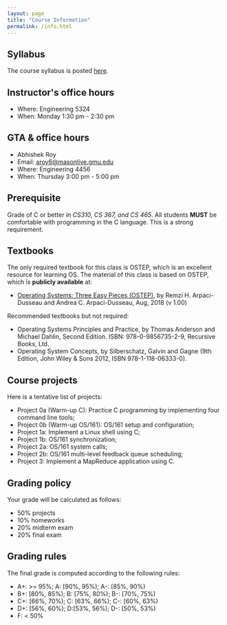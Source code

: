 ```yaml
---
layout: page
title: "Course Information"
permalink: /info.html
---
```


## Syllabus

The course syllabus is posted [here](https://cs.gmu.edu/media/syllabi/Spring2020/CS_571ChengY.html).

## Instructor's office hours

* Where: Engineering 5324
* When: Monday 1:30 pm - 2:30 pm

## GTA & office hours

* Abhishek Roy
* Email: [aroy6@masonlive.gmu.edu](mailto:aroy6@masonlive.gmu.edu)
* Where: Engineering 4456
* When: Thursday 3:00 pm - 5:00 pm

## Prerequisite

Grade of C or better in *CS310, CS 367, and CS 465*. All students
**MUST** be comfortable with programming in the C language. This is a
strong requirement. 

## Textbooks

The only required textbook for this class is OSTEP, which is an
excellent resource for learning OS. The material of this class is
based on OSTEP, which is **publicly available** at: 

* [Operating Systems: Three Easy Pieces (OSTEP)](http://pages.cs.wisc.edu/~remzi/OSTEP/), by Remzi H. Arpaci-Dusseau and Andrea C. Arpaci-Dusseau, Aug, 2018 (v 1.00)

Recommended textbooks but not required:

* Operating Systems Principles and Practice, by Thomas Anderson and Michael Dahlin, Second Edition. ISBN: 978-0-9856735-2-9, Recursive Books, Ltd.
* Operating System Concepts, by Silberschatz, Galvin and Gagne (9th Edition, John Wiley & Sons 2012, ISBN 978-1-118-06333-0). 

## Course projects

Here is a tentative list of projects:

* Project 0a (Warm-up C): Practice C programming by implementing four command line tools;
* Project 0b (Warm-up OS/161): OS/161 setup and configuration;
* Project 1a: Implement a Linux shell using C;
* Project 1b: OS/161 synchronization;
* Project 2a: OS/161 system calls;
* Project 2b: OS/161 multi-level feedback queue scheduling;
* Project 3: Implement a MapReduce application using C.

## Grading policy

Your grade will be calculated as follows:

* 50% projects
* 10% homeworks
* 20% midterm exam
* 20% final exam

## Grading rules

The final grade is computed according to the following rules:

* A+: >= 95%; A: \[90%, 95%); A-: \[85%, 90%)
* B+: \[80%, 85%); B: \[75%, 80%); B-: \[70%, 75%)
* C+: \[66%, 70%); C: \[63%, 66%); C-: \[60%, 63%)
* D+: \[56%, 60%); D:\[53%, 56%); D-: \[50%, 53%)
* F: < 50%

